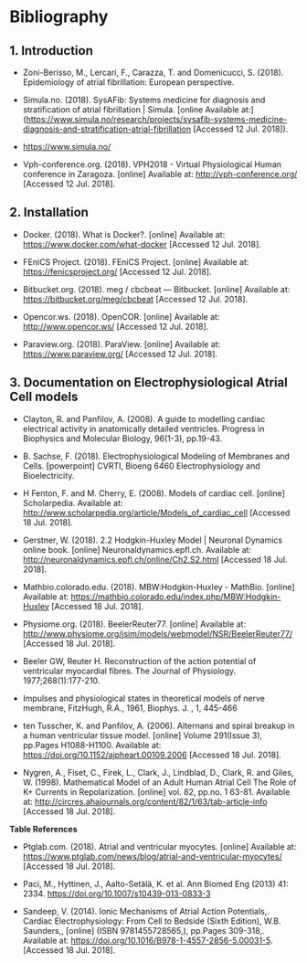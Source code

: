 # Bibliography
## 1. Introduction

- Zoni-Berisso, M., Lercari, F., Carazza, T. and Domenicucci, S. (2018). Epidemiology of atrial fibrillation: European perspective.

- Simula.no. (2018). SysAFib: Systems medicine for diagnosis and stratification of atrial fibrillation | Simula. [online Available at:] (https://www.simula.no/research/projects/sysafib-systems-medicine-diagnosis-and-stratification-atrial-fibrillation [Accessed 12 Jul. 2018]).

- https://www.simula.no/

- Vph-conference.org. (2018). VPH2018 - Virtual Physiological Human conference in Zaragoza. [online] Available at: http://vph-conference.org/ [Accessed 12 Jul. 2018].

## 2. Installation

- Docker. (2018). What is Docker?. [online] Available at: https://www.docker.com/what-docker [Accessed 12 Jul. 2018]. 

- FEniCS Project. (2018). FEniCS Project. [online] Available at: https://fenicsproject.org/ [Accessed 12 Jul. 2018].

- Bitbucket.org. (2018). meg / cbcbeat — Bitbucket. [online] Available at: https://bitbucket.org/meg/cbcbeat [Accessed 12 Jul. 2018].

- Opencor.ws. (2018). OpenCOR. [online] Available at: http://www.opencor.ws/ [Accessed 12 Jul. 2018].

- Paraview.org. (2018). ParaView. [online] Available at: https://www.paraview.org/ [Accessed 12 Jul. 2018].


## 3. Documentation on Electrophysiological Atrial Cell models 

-  Clayton, R. and Panfilov, A. (2008). A guide to modelling cardiac electrical activity in anatomically detailed ventricles. Progress in Biophysics and Molecular Biology, 96(1-3), pp.19-43.

- B. Sachse, F. (2018). Electrophysiological Modeling of Membranes and Cells. [powerpoint] CVRTI, Bioeng 6460 Electrophysiology and Bioelectricity.

- H Fenton, F. and M. Cherry, E. (2008). Models of cardiac cell. [online] Scholarpedia. Available at: http://www.scholarpedia.org/article/Models_of_cardiac_cell [Accessed 18 Jul. 2018].

- Gerstner, W. (2018). 2.2 Hodgkin-Huxley Model | Neuronal Dynamics online book. [online] Neuronaldynamics.epfl.ch. Available at: http://neuronaldynamics.epfl.ch/online/Ch2.S2.html [Accessed 18 Jul. 2018].


- Mathbio.colorado.edu. (2018). MBW:Hodgkin-Huxley - MathBio. [online] Available at: https://mathbio.colorado.edu/index.php/MBW:Hodgkin-Huxley [Accessed 18 Jul. 2018].

- Physiome.org. (2018). BeelerReuter77. [online] Available at: http://www.physiome.org/jsim/models/webmodel/NSR/BeelerReuter77/ [Accessed 18 Jul. 2018].

- Beeler GW, Reuter H. Reconstruction of the action potential of ventricular myocardial fibres. The Journal of Physiology. 1977;268(1):177-210.

- Impulses and physiological states in theoretical models of nerve membrane, FitzHugh, R.A., 1961, Biophys. J. , 1, 445-466

- ten Tusscher, K. and Panfilov, A. (2006). Alternans and spiral breakup in a human ventricular tissue model. [online] Volume 291(Issue 3), pp.Pages H1088-H1100. Available at: https://doi.org/10.1152/ajpheart.00109.2006 [Accessed 18 Jul. 2018].

- Nygren, A., Fiset, C., Firek, L., Clark, J., Lindblad, D., Clark, R. and Giles, W. (1998). Mathematical Model of an Adult Human Atrial Cell The Role of K+ Currents in Repolarization. [online] vol. 82, pp.no. 1 63-81. Available at: http://circres.ahajournals.org/content/82/1/63/tab-article-info [Accessed 18 Jul. 2018].



**Table References** 

- Ptglab.com. (2018). Atrial and ventricular myocytes. [online] Available at: https://www.ptglab.com/news/blog/atrial-and-ventricular-myocytes/ [Accessed 18 Jul. 2018].

- Paci, M., Hyttinen, J., Aalto-Setälä, K. et al. Ann Biomed Eng (2013) 41: 2334. https://doi.org/10.1007/s10439-013-0833-3

- Sandeep, V. (2014). Ionic Mechanisms of Atrial Action Potentials,. Cardiac Electrophysiology: From Cell to Bedside (Sixth Edition), W.B. Saunders,, [online] (ISBN 9781455728565,), pp.Pages 309-318,. Available at: https://doi.org/10.1016/B978-1-4557-2856-5.00031-5. [Accessed 18 Jul. 2018].




